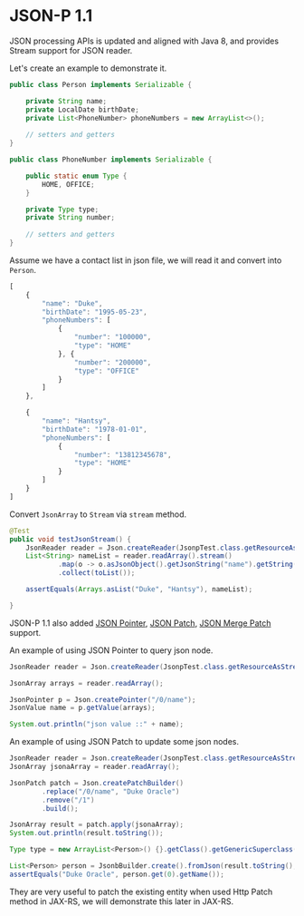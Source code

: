 # JSON-P 1.1

JSON processing APIs is updated and aligned with Java 8, and provides Stream support for JSON reader. 

Let's create an example to demonstrate it.

```java
public class Person implements Serializable {

    private String name;
    private LocalDate birthDate;
    private List<PhoneNumber> phoneNumbers = new ArrayList<>();
	
	// setters and getters
}

public class PhoneNumber implements Serializable {

    public static enum Type {
        HOME, OFFICE;
    }

    private Type type;
    private String number;
	
	// setters and getters
}	
```

Assume we have a contact list in json file, we will read it and convert into `Person`.

```js
[
    {
        "name": "Duke",
        "birthDate": "1995-05-23",
        "phoneNumbers": [
            {
                "number": "100000",
                "type": "HOME"
            }, {
                "number": "200000",
                "type": "OFFICE"
            }
        ]
    }, 

    {
        "name": "Hantsy",
        "birthDate": "1978-01-01",
        "phoneNumbers": [
            {
                "number": "13812345678",
                "type": "HOME"
            }
        ]
    }
]
```

Convert `JsonArray` to `Stream` via `stream` method.

```java
@Test
public void testJsonStream() {
	JsonReader reader = Json.createReader(JsonpTest.class.getResourceAsStream("/persons.json"));
	List<String> nameList = reader.readArray().stream()
			.map(o -> o.asJsonObject().getJsonString("name").getString())
			.collect(toList());

	assertEquals(Arrays.asList("Duke", "Hantsy"), nameList);

}
```    

JSON-P 1.1 also added [JSON Pointer](https://tools.ietf.org/html/rfc6901), [JSON Patch](https://tools.ietf.org/html/rfc6902), [JSON Merge Patch](https://tools.ietf.org/html/rfc7386) support. 

An example of using JSON Pointer to query json node.

```java
JsonReader reader = Json.createReader(JsonpTest.class.getResourceAsStream("/persons.json"));

JsonArray arrays = reader.readArray();

JsonPointer p = Json.createPointer("/0/name");
JsonValue name = p.getValue(arrays);

System.out.println("json value ::" + name);

```

An example of using JSON Patch to update some json nodes.

```java
JsonReader reader = Json.createReader(JsonpTest.class.getResourceAsStream("/persons.json"));
JsonArray jsonaArray = reader.readArray();

JsonPatch patch = Json.createPatchBuilder()        
		.replace("/0/name", "Duke Oracle")
		.remove("/1")
		.build();

JsonArray result = patch.apply(jsonaArray);
System.out.println(result.toString());

Type type = new ArrayList<Person>() {}.getClass().getGenericSuperclass();

List<Person> person = JsonbBuilder.create().fromJson(result.toString(), type);
assertEquals("Duke Oracle", person.get(0).getName());
```		

They are very useful to patch the existing entity when used Http Patch method in JAX-RS, we will demonstrate this later in JAX-RS.


